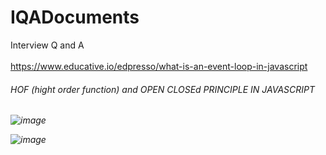 # IQADocuments
Interview Q and A 
<br/>
<br/>
https://www.educative.io/edpresso/what-is-an-event-loop-in-javascript
<br/>
<h6>HOF (hight order function) and OPEN CLOSEd PRINCIPLE IN JAVASCRIPT<h6>

![image](https://user-images.githubusercontent.com/13691208/117613405-8039c080-b184-11eb-8440-f7885d31dd15.png)

![image](https://user-images.githubusercontent.com/13691208/117613859-24236c00-b185-11eb-90a0-c70e60856dfd.png)

